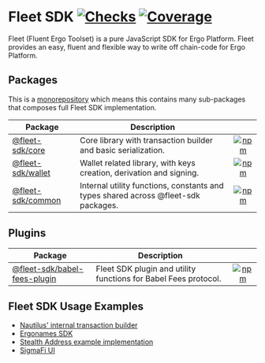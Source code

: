 # Fleet SDK [![Checks](https://badgen.net/github/checks/fleet-sdk/fleet/master)](https://github.com/fleet-sdk/fleet/actions) [![Coverage](https://codecov.io/gh/fleet-sdk/fleet/branch/master/graph/badge.svg)](https://app.codecov.io/gh/fleet-sdk/fleet)

Fleet (Fluent Ergo Toolset) is a pure JavaScript SDK for Ergo Platform. Fleet provides an easy, fluent and flexible way to write off chain-code for Ergo Platform.

## Packages

This is a [monorepository](https://monorepo.tools/) which means this contains many sub-packages that composes full Fleet SDK implementation.

| Package                               | Description                                                                        |                                                                                                       |
| ------------------------------------- | ---------------------------------------------------------------------------------- | :---------------------------------------------------------------------------------------------------: |
| [@fleet-sdk/core](/packages/core/)    | Core library with transaction builder and basic serialization.                     |   [![npm](https://badgen.net/npm/v/@fleet-sdk/core)](https://www.npmjs.com/package/@fleet-sdk/core)   |
| [@fleet-sdk/wallet](/packages/wallet) | Wallet related library, with keys creation, derivation and signing.                | [![npm](https://badgen.net/npm/v/@fleet-sdk/wallet)](https://www.npmjs.com/package/@fleet-sdk/wallet) |
| [@fleet-sdk/common](/packages/common) | Internal utility functions, constants and types shared across @fleet-sdk packages. | [![npm](https://badgen.net/npm/v/@fleet-sdk/common)](https://www.npmjs.com/package/@fleet-sdk/common) |

## Plugins

| Package                                              | Description                                                     |                                                                                                                             |
| ---------------------------------------------------- | --------------------------------------------------------------- | :-------------------------------------------------------------------------------------------------------------------------: |
| [@fleet-sdk/babel-fees-plugin](/plugins/babel-fees/) | Fleet SDK plugin and utility functions for Babel Fees protocol. | [![npm](https://badgen.net/npm/v/@fleet-sdk/babel-fees-plugin)](https://www.npmjs.com/package/@fleet-sdk/babel-fees-plugin) |

## Fleet SDK Usage Examples

- [Nautilus' internal transaction builder](https://github.com/capt-nemo429/nautilus-wallet/blob/master/src/api/ergo/transaction/txBuilder.ts#L95)
- [Ergonames SDK](https://github.com/ergonames/sdk/blob/master/tx-lib/index.js)
- [Stealth Address example implementation](https://github.com/ross-weir/ergo-stealth-address-example)
- [SigmaFi UI](https://github.com/capt-nemo429/sigmafi-ui)
